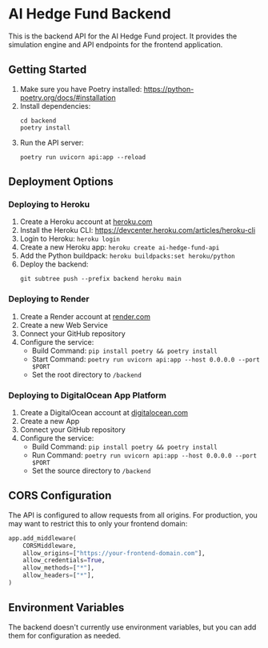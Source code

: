 # AI Hedge Fund Backend

This is the backend API for the AI Hedge Fund project. It provides the simulation engine and API endpoints for the frontend application.

## Getting Started

1. Make sure you have Poetry installed: https://python-poetry.org/docs/#installation
2. Install dependencies:
   ```
   cd backend
   poetry install
   ```
3. Run the API server:
   ```
   poetry run uvicorn api:app --reload
   ```

## Deployment Options

### Deploying to Heroku

1. Create a Heroku account at [heroku.com](https://www.heroku.com/)
2. Install the Heroku CLI: https://devcenter.heroku.com/articles/heroku-cli
3. Login to Heroku: `heroku login`
4. Create a new Heroku app: `heroku create ai-hedge-fund-api`
5. Add the Python buildpack: `heroku buildpacks:set heroku/python`
6. Deploy the backend:
   ```
   git subtree push --prefix backend heroku main
   ```

### Deploying to Render

1. Create a Render account at [render.com](https://render.com/)
2. Create a new Web Service
3. Connect your GitHub repository
4. Configure the service:
   - Build Command: `pip install poetry && poetry install`
   - Start Command: `poetry run uvicorn api:app --host 0.0.0.0 --port $PORT`
   - Set the root directory to `/backend`

### Deploying to DigitalOcean App Platform

1. Create a DigitalOcean account at [digitalocean.com](https://www.digitalocean.com/)
2. Create a new App
3. Connect your GitHub repository
4. Configure the service:
   - Build Command: `pip install poetry && poetry install`
   - Run Command: `poetry run uvicorn api:app --host 0.0.0.0 --port $PORT`
   - Set the source directory to `/backend`

## CORS Configuration

The API is configured to allow requests from all origins. For production, you may want to restrict this to only your frontend domain:

```python
app.add_middleware(
    CORSMiddleware,
    allow_origins=["https://your-frontend-domain.com"],
    allow_credentials=True,
    allow_methods=["*"],
    allow_headers=["*"],
)
```

## Environment Variables

The backend doesn't currently use environment variables, but you can add them for configuration as needed.
